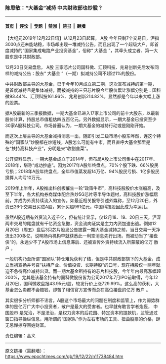 ### 陈思敏：“大基金”减持 中共财政部也炒股？

---

#### [首页](../../../..?n11738484) &nbsp;|&nbsp; [评论](../../../../../epoch-comment?n11738484) &nbsp;|&nbsp; [专题](../../../../../epoch-special?n11738484) &nbsp;|&nbsp; [禁闻](../../../../../epoch-news?n11738484) &nbsp;|&nbsp; [禁书](../../../../../books?n11738484) &nbsp;|&nbsp; [翻墙](https://github.com/gfw-breaker/nogfw/blob/master/README.md?n11738484)


<div class="post_content" id="artbody" itemprop="articleBody">
 <!-- article content begin -->
 <p>
  【大纪元2019年12月22日讯】从12月23日起算，
  <ok href="https://www.epochtimes.com/gb/tag/a%E8%82%A1.html">
   A股
  </ok>
  今年只剩7个交易日，沪指3000点还未能站稳，市场却出现一堆减持公告，而且出现了一个超级大户，即首度减持的“国家集成电路产业投资基金”，俗称“
  <ok href="https://www.epochtimes.com/gb/tag/%E5%A4%A7%E5%9F%BA%E9%87%91.html">
   大基金
  </ok>
  ”，其牵头成立者、第一大股东是中共财政部。
 </p>
 <p>
  12月20日交易盘后，
  <ok href="https://www.epochtimes.com/gb/tag/a%E8%82%A1.html">
   A股
  </ok>
  三家芯片公司国科微、汇顶科技、兆易创新先后发布同样的减持公告：股东“
  <ok href="https://www.epochtimes.com/gb/tag/%E5%A4%A7%E5%9F%BA%E9%87%91.html">
   大基金
  </ok>
  ”（一期）拟减持公司不超过1%的股份。
 </p>
 <p>
  中共财政部主导的大基金，已于今年10月成立第二期，这次宣布减持的第一期，是首度减持且是集体减持，而被减持的三只芯片股今年股价累计涨幅分别是：国科微93.44%、汇顶科技161.96%、兆易创新214.82%，显然都是今年以来大幅上涨的股票。
 </p>
 <p>
  据A股最新的三季报数据，一期大基金已进入17家上市公司的前十大股东，以最新股价计算，持股总市值粗估四五百亿元。另外数据显示，一期大基金已投资至少30家A股科技公司。市场普遍认为，一期大基金的减持行动或是刚刚开始。
 </p>
 <p>
  而这次上层主导的大基金减持消息一出，随即引发二级市场小股东哗然，连这个特殊的“国家队”炒股都在炒短线，A股怎么可能有牛市，而且直呼大基金那里是在“扶持高科技产业”，分明是来“收割韭菜”。
 </p>
 <p>
  公开资料显示，一期大基金成立于2014年，但布局A股上市公司集中在2017年、2018年，堪称“成功抄底”。因为2017年A股年终盘点，70%个股下跌、66%股民亏损；2018年A股年终盘点，全年市值蒸发超14万亿、94%股民亏损、1亿多股民换算人均亏10万元。
 </p>
 <p>
  2019年上半年，A股推出科创板催生一轮“政策牛市”，高科技股股价水涨船高，及至下半年，各大机构券商媒体配合热炒5G芯片等半导体题材，高科技股价涨幅居前，并成为外资持续流入的宣传。如最近相关报导引述外媒称，至12月20日，外资已26个交易日买进A股，累计买超991亿元，中国科技股因此成为幸运儿。
 </p>
 <p>
  虽然A股近期有外资流入近千亿，但有统计显示，仅12月18、19、20日三天，沪深两市交易的尾盘就有千亿资金急撤，资金流向证实是主力内资加速出逃。例如12月20日（周五）盘后3只芯片股发公告披露一期大基金减持之前，当日交易一天净流出300多亿，说明场内机构早就获悉此一利空消息先行出场。而被动当了“接盘侠”的，永远少不了A股市场上信息滞后、还被宣传外资持续流入所蒙蔽的亿万
  <ok href="https://www.epochtimes.com/gb/tag/%E6%95%A3%E6%88%B7.html">
   散户
  </ok>
  。
 </p>
 <p>
  一般机构乃至所谓“国家队”持仓难免获利了结，但是中共财政部旗下的大基金，成立当初宣扬并号召“扶持产业、价值投资、长期持股”的口号，现在持股仅一两年就迫不急待高位减持出货。而一期大基金所持有的芯片科技股，今年年内最高涨幅超200%，尤其是该基金持有的国科微股份皆为公司2017年7月IPO前取得，今年12月20日，国科微收盘报43.95元/股，较发行价上涨729.99%。这么高的获利，大基金怎么卖都不会赔钱，却苦了相信官方宣传而总在高位接盘的亿万
  <ok href="https://www.epochtimes.com/gb/tag/%E6%95%A3%E6%88%B7.html">
   散户
  </ok>
  。
 </p>
 <p>
  其实很多分析师都不讳言，A股这个市场最大的问题在制度和监管上，作为弱势群体的是亿万广大中小投资者，散户是最大的受害者。也早就有敢言学者炮轰，
  <ok href="https://www.epochtimes.com/gb/tag/%E4%B8%AD%E5%9B%BD%E8%82%A1%E5%B8%82.html">
   中国股市
  </ok>
  是党治，不是法治，是权力资本的后花园、特定资本的提款机，监管通过窗口指导操纵信息，用所谓的“国家队”作为左右市场的工具、扭曲股票的价格，肆无忌惮掠夺百姓财富。
 </p>
 <p>
  责任编辑：高义
 </p>
 <!-- article content end -->
 <div id="below_article_ad">
 </div>
</div>


---

原文链接（需翻墙）：https://www.epochtimes.com/gb/19/12/22/n11738484.htm